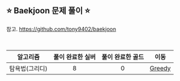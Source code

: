 ## ⭐️ Baekjoon 문제 풀이 ⭐️ 

참고. https://github.com/tony9402/baekjoon

<br>

| **알고리즘**   | **풀이 완료한 실버** | **풀이 완료한 골드** | **이동** |
|:-------------:|:-------------------:|:-------------------:|:--------:|
| 탐욕법(그리디) | 8                   | 0                   | [Greedy](https://github.com/yuuforest/Baekjoon/tree/main/python/%EA%B7%B8%EB%A6%AC%EB%94%94) |